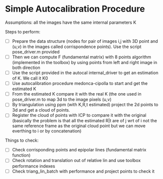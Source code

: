 # Simple Autocalibration Procedure

Assumptions: all the images have the same internal parameters K

 Steps to perform:
- [ ] Prepare the data structure (nodes for pair of images i,j with 3D point and (u,v) in the images called corrispondence points). Use the script pose_driver.m provided 
- [ ] Then we can compute F (fundamental matrix) with 8 points algorithm (implemented in the toolbox) by using points from left and right image in both direction
- [ ] Use the script provided in the autocal internal_driver to get an estimation of K. We call it K0
- [ ] Use autocalibration procedure medonca-cipolla to start and get the estimated K
- [ ] From the estimated K compare it with the real K (the one used in pose_driver.m to map 3d to the image pixels (u,v)
- [ ] By triangulation using ppm (with K,R,t estimated) project the 2d points to 3d and get a cloud of points.
- [ ] Register the cloud of points with ICP to compare it with the original (basically the problem is that all the estimated R|t are of j wrt of i not the same reference frame as the original cloud point but we can move everthing to i or by concatenation)

Things to check:

- [ ] Check corrisponding points and epipolar lines (fundamental matrix function)
- [ ] Check rotation and translation out of relative lin and use toolbox performance indexes
- [ ] Check triang_lin_batch with performance and project points to check it